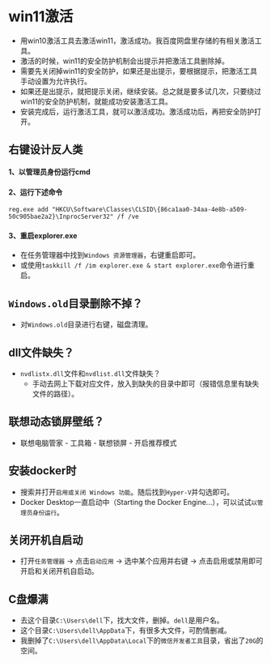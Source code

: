 # win11激活
* 用win10激活工具去激活win11，激活成功。我百度网盘里存储的有相关激活工具。
* 激活的时候，win11的安全防护机制会出提示并把激活工具删除掉。
* 需要先关闭掉win11的安全防护，如果还是出提示，要根据提示，把激活工具手动设置为允许执行。
* 如果还是出提示，就把提示关闭，继续安装。总之就是要多试几次，只要绕过win11的安全防护机制，就能成功安装激活工具。
* 安装完成后，运行激活工具，就可以激活成功。激活成功后，再把安全防护打开。

## 右键设计反人类
#### 1、以管理员身份运行cmd
#### 2、运行下述命令
`reg.exe add "HKCU\Software\Classes\CLSID\{86ca1aa0-34aa-4e8b-a509-50c905bae2a2}\InprocServer32" /f /ve`
#### 3、重启explorer.exe
* 在任务管理器中找到`Windows 资源管理器`，右键重启即可。
* 或使用`taskkill /f /im explorer.exe & start explorer.exe`命令进行重启。

## `Windows.old`目录删除不掉？
* 对`Windows.old`目录进行右键，磁盘清理。

## dll文件缺失？
* `nvdlistx.dll`文件和`nvdlist.dll`文件缺失？
  - 手动去网上下载对应文件，放入到缺失的目录中即可（报错信息里有缺失文件的路径）。

## 联想动态锁屏壁纸？
* 联想电脑管家 - 工具箱 - 联想锁屏 - 开启推荐模式

## 安装docker时
* 搜索并打开`启用或关闭 Windows 功能`。随后找到`Hyper-V`并勾选即可。
* Docker Desktop一直启动中（Starting the Docker Engine...），可以试试`以管理员身份运行`。

## 关闭开机自启动
* 打开`任务管理器` -> 点击`启动应用` -> 选中某个应用并右键 -> 点击启用或禁用即可开启和关闭开机自启动。

## C盘爆满
* 去这个目录`C:\Users\dell`下，找大文件，删掉。`dell`是用户名。
* 这个目录`C:\Users\dell\AppData`下，有很多大文件，可酌情删减。
* 我删掉了`C:\Users\dell\AppData\Local`下的`微信开发者工具`目录，省出了`20G`的空间。
